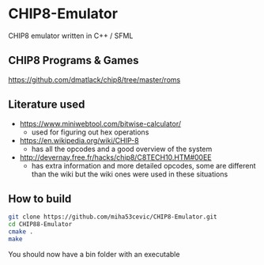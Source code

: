 # CHIP8-Emulator
CHIP8 emulator written in C++ / SFML

## CHIP8 Programs & Games
https://github.com/dmatlack/chip8/tree/master/roms

## Literature used
- https://www.miniwebtool.com/bitwise-calculator/ 
  - used for figuring out hex operations
- https://en.wikipedia.org/wiki/CHIP-8
  - has all the opcodes and a good overview of the system
- http://devernay.free.fr/hacks/chip8/C8TECH10.HTM#00EE
  - has extra information and more detailed opcodes, some are different than the wiki but the wiki ones were used in these situations

## How to build
  ```bash
  git clone https://github.com/miha53cevic/CHIP8-Emulator.git
  cd CHIP88-Emulator
  cmake .
  make
  ```
You should now have a bin folder with an executable

